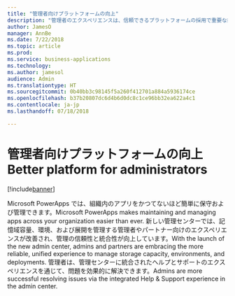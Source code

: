 ```yaml
---
title: "管理者向けプラットフォームの向上"
description: "管理者のエクスペリエンスは、信頼できるプラットフォームの採用で重要な鍵となります。"
author: JamesO
manager: AnnBe
ms.date: 7/22/2018
ms.topic: article
ms.prod: 
ms.service: business-applications
ms.technology: 
ms.author: jamesol
audience: Admin
ms.translationtype: HT
ms.sourcegitcommit: 0b40bb3c98145f5a260f412701a884a5936174ce
ms.openlocfilehash: b37b20807dc6d4b6d0dc8c1ce96bb32ea622a4c1
ms.contentlocale: ja-jp
ms.lasthandoff: 07/18/2018

---
```

# <a name="better-platform-for-administrators"></a><span data-ttu-id="8a361-103">管理者向けプラットフォームの向上</span><span class="sxs-lookup"><span data-stu-id="8a361-103">Better platform for administrators</span></span>


[!include[banner](../../includes/banner.md)]

<span data-ttu-id="8a361-104">Microsoft PowerApps では、組織内のアプリをかつてないほど簡単に保守および管理できます。</span><span class="sxs-lookup"><span data-stu-id="8a361-104">Microsoft PowerApps makes maintaining and managing apps across your organization easier than ever.</span></span> <span data-ttu-id="8a361-105">新しい管理センターでは、記憶域容量、環境、および展開を管理する管理者やパートナー向けのエクスペリエンスが改善され、管理の信頼性と統合性が向上しています。</span><span class="sxs-lookup"><span data-stu-id="8a361-105">With the launch of the new admin center, admins and partners are embracing the more reliable, unified experience to manage storage capacity, environments, and deployments.</span></span> <span data-ttu-id="8a361-106">管理者は、管理センターに統合されたヘルプとサポートのエクスペリエンスを通じて、問題を効果的に解決できます。</span><span class="sxs-lookup"><span data-stu-id="8a361-106">Admins are more successful resolving issues via the integrated Help & Support experience in the admin center.</span></span>


